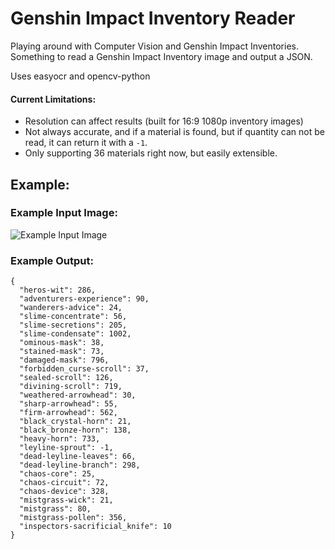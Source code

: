 # Genshin Impact Inventory Reader
Playing around with Computer Vision and Genshin Impact Inventories.
Something to read a Genshin Impact Inventory image and output a JSON.

Uses easyocr and opencv-python

#### Current Limitations:
- Resolution can affect results (built for 16:9 1080p inventory images)
- Not always accurate, and if a material is found, but if quantity can not be read, it can return it with a `-1`.
- Only supporting 36 materials right now, but easily extensible.

## Example:
### Example Input Image: 
![Example Input Image](https://files.timothyji.com/projects/genshin-reader/ex.png)
### Example Output:
```
{
  "heros-wit": 286,
  "adventurers-experience": 90,
  "wanderers-advice": 24,
  "slime-concentrate": 56,
  "slime-secretions": 205,
  "slime-condensate": 1002,
  "ominous-mask": 38,
  "stained-mask": 73,
  "damaged-mask": 796,
  "forbidden_curse-scroll": 37,
  "sealed-scroll": 126,
  "divining-scroll": 719,
  "weathered-arrowhead": 30,
  "sharp-arrowhead": 55,
  "firm-arrowhead": 562,
  "black_crystal-horn": 21,
  "black_bronze-horn": 138,
  "heavy-horn": 733,
  "leyline-sprout": -1,
  "dead-leyline-leaves": 66,
  "dead-leyline-branch": 298,
  "chaos-core": 25,
  "chaos-circuit": 72,
  "chaos-device": 328,
  "mistgrass-wick": 21,
  "mistgrass": 80,
  "mistgrass-pollen": 356,
  "inspectors-sacrificial_knife": 10
}
```
